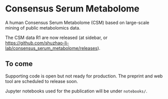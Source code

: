 # Consensus Serum Metabolome

A human Consensus Serum Metabolome (CSM) based on large-scale mining of public metabolomics data. 

The CSM data R1 are now released (at sidebar, or https://github.com/shuzhao-li-lab/consensus_serum_metabolome/releases). 

## To come

Supporting code is open but not ready for production. The preprint and web tool are scheduled to release soon.

Jupyter notebooks used for the publication will be under `notebooks/`.
